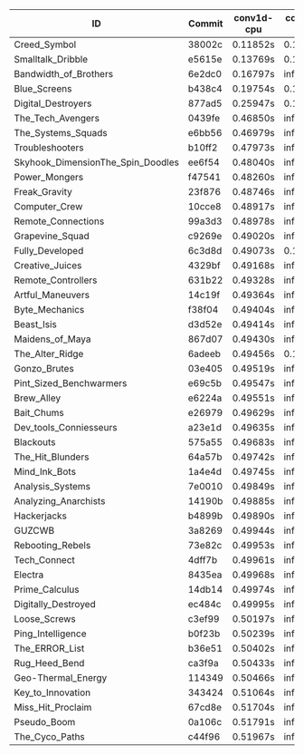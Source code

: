 |ID|Commit|conv1d-cpu|conv1d-gpu|DWSPConv2D-gpu|gemm-gpu|avg|
|-|-|-|-|-|-|-|
|Creed_Symbol|38002c|0.11852s|0.13566s|infs|1.81514s|infs|
|Smalltalk_Dribble|e5615e|0.13769s|0.12297s|infs|4.43548s|infs|
|Bandwidth_of_Brothers|6e2dc0|0.16797s|infs|infs|2.05458s|infs|
|Blue_Screens|b438c4|0.19754s|0.17125s|infs|4.43323s|infs|
|Digital_Destroyers|877ad5|0.25947s|0.15113s|infs|2.03926s|infs|
|The_Tech_Avengers|0439fe|0.46850s|infs|infs|4.49059s|infs|
|The_Systems_Squads|e6bb56|0.46979s|infs|infs|4.50632s|infs|
|Troubleshooters|b10ff2|0.47973s|infs|infs|4.50581s|infs|
|Skyhook_DimensionThe_Spin_Doodles|ee6f54|0.48040s|infs|infs|4.50452s|infs|
|Power_Mongers|f47541|0.48260s|infs|infs|4.54385s|infs|
|Freak_Gravity|23f876|0.48746s|infs|infs|4.52067s|infs|
|Computer_Crew|10cce8|0.48917s|infs|infs|4.60167s|infs|
|Remote_Connections|99a3d3|0.48978s|infs|infs|4.49247s|infs|
|Grapevine_Squad|c9269e|0.49020s|infs|infs|4.50025s|infs|
|Fully_Developed|6c3d8d|0.49073s|0.14797s|infs|4.44090s|infs|
|Creative_Juices|4329bf|0.49168s|infs|infs|4.50478s|infs|
|Remote_Controllers|631b22|0.49328s|infs|infs|4.50003s|infs|
|Artful_Maneuvers|14c19f|0.49364s|infs|infs|4.51944s|infs|
|Byte_Mechanics|f38f04|0.49404s|infs|infs|4.49420s|infs|
|Beast_Isis|d3d52e|0.49414s|infs|infs|4.50340s|infs|
|Maidens_of_Maya|867d07|0.49430s|infs|infs|4.50379s|infs|
|The_Alter_Ridge|6adeeb|0.49456s|0.16187s|infs|4.47089s|infs|
|Gonzo_Brutes|03e405|0.49519s|infs|infs|4.48914s|infs|
|Pint_Sized_Benchwarmers|e69c5b|0.49547s|infs|infs|4.53414s|infs|
|Brew_Alley|e6224a|0.49551s|infs|infs|4.49912s|infs|
|Bait_Chums|e26979|0.49629s|infs|infs|4.52368s|infs|
|Dev_tools_Conniesseurs|a23e1d|0.49635s|infs|infs|4.50077s|infs|
|Blackouts|575a55|0.49683s|infs|infs|4.53524s|infs|
|The_Hit_Blunders|64a57b|0.49742s|infs|infs|4.49642s|infs|
|Mind_Ink_Bots|1a4e4d|0.49745s|infs|infs|4.50200s|infs|
|Analysis_Systems|7e0010|0.49849s|infs|infs|4.51511s|infs|
|Analyzing_Anarchists|14190b|0.49885s|infs|infs|4.53529s|infs|
|Hackerjacks|b4899b|0.49890s|infs|infs|4.49857s|infs|
|GUZCWB|3a8269|0.49944s|infs|infs|4.49269s|infs|
|Rebooting_Rebels|73e82c|0.49953s|infs|infs|4.49958s|infs|
|Tech_Connect|4dff7b|0.49961s|infs|infs|4.50327s|infs|
|Electra|8435ea|0.49968s|infs|infs|4.49501s|infs|
|Prime_Calculus|14db14|0.49974s|infs|infs|4.51039s|infs|
|Digitally_Destroyed|ec484c|0.49995s|infs|infs|4.52108s|infs|
|Loose_Screws|c3ef99|0.50197s|infs|infs|4.51753s|infs|
|Ping_Intelligence|b0f23b|0.50239s|infs|infs|4.47918s|infs|
|The_ERROR_List|b36e51|0.50402s|infs|infs|4.54036s|infs|
|Rug_Heed_Bend|ca3f9a|0.50433s|infs|infs|4.51767s|infs|
|Geo-Thermal_Energy|114349|0.50466s|infs|infs|4.49718s|infs|
|Key_to_Innovation|343424|0.51064s|infs|infs|4.49918s|infs|
|Miss_Hit_Proclaim|67cd8e|0.51704s|infs|infs|4.49561s|infs|
|Pseudo_Boom|0a106c|0.51791s|infs|infs|4.50633s|infs|
|The_Cyco_Paths|c44f96|0.51967s|infs|infs|4.53515s|infs|
